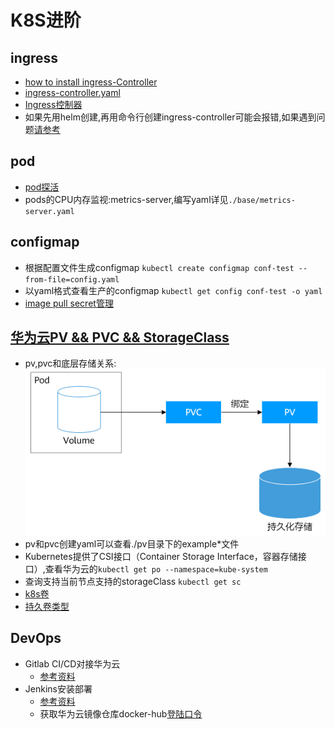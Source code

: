 # K8S进阶

## ingress
- [how to install ingress-Controller](https://github.com/kubernetes/ingress-nginx/blob/main/docs/deploy/index.md)
- [ingress-controller.yaml](https://raw.githubusercontent.com/kubernetes/ingress-nginx/controller-v1.2.0/deploy/static/provider/cloud/deploy.yaml)
- [Ingress控制器](https://kubernetes.github.io/ingress-nginx/deploy/)
- 如果先用helm创建,再用命令行创建ingress-controller可能会报错,如果遇到问题[请参考](https://blog.csdn.net/qq_39218530/article/details/115372879)

## pod

- [pod探活](https://jimmysong.io/kubernetes-handbook/guide/configure-liveness-readiness-probes.html)
- pods的CPU内存监视:metrics-server,编写yaml详见`./base/metrics-server.yaml`

## configmap

- 根据配置文件生成configmap `kubectl create configmap conf-test --from-file=config.yaml`
- 以yaml格式查看生产的configmap `kubectl get config conf-test -o yaml`
- [image pull secret管理](https://kubernetes.io/zh-cn/docs/tasks/configure-pod-container/pull-image-private-registry/#create-a-secret-by-providing-credentials-on-the-command-line)

## [华为云PV && PVC && StorageClass](https://support.huaweicloud.com/basics-cce/kubernetes_0030.html)

- pv,pvc和底层存储关系:![pv,pvc和底层存储关系:](./pic/pv-pvc.png)
- pv和pvc创建yaml可以查看./pv目录下的example*文件
- Kubernetes提供了CSI接口（Container Storage Interface，容器存储接口）,查看华为云的`kubectl get po --namespace=kube-system`
- 查询支持当前节点支持的storageClass `kubectl get sc`
- [k8s卷](https://kubernetes.io/zh-cn/docs/concepts/storage/volumes/)
- [持久卷类型](https://kubernetes.io/zh-cn/docs/concepts/storage/persistent-volumes/#types-of-persistent-volumes)

## DevOps

- Gitlab CI/CD对接华为云
    - [参考资料](https://support.huaweicloud.com/bestpractice-cce/cce_bestpractice_0324.html)
- Jenkins安装部署
    - [参考资料](https://support.huaweicloud.com/bestpractice-cce/cce_bestpractice_0066.html)
    - 获取华为云镜像仓库docker-hub[登陆口令](https://support.huaweicloud.com/usermanual-swr/swr_01_1000.html)